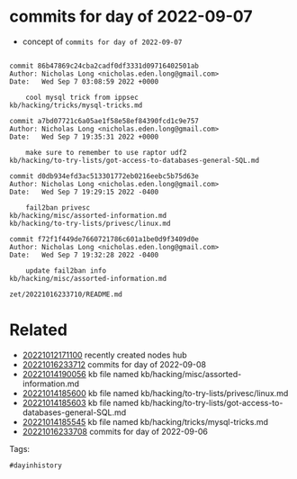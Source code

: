 # commits for day of 2022-09-07

- concept of `commits for day of 2022-09-07`

```

commit 86b47869c24cba2cadf0df3331d09716402501ab
Author: Nicholas Long <nicholas.eden.long@gmail.com>
Date:   Wed Sep 7 03:08:59 2022 +0000

    cool mysql trick from ippsec
kb/hacking/tricks/mysql-tricks.md

commit a7bd07721c6a05ae1f58e58ef84390fcd1c9e757
Author: Nicholas Long <nicholas.eden.long@gmail.com>
Date:   Wed Sep 7 19:35:31 2022 +0000

    make sure to remember to use raptor udf2
kb/hacking/to-try-lists/got-access-to-databases-general-SQL.md

commit d0db934efd3ac513301772eb0216eebc5b75d63e
Author: Nicholas Long <nicholas.eden.long@gmail.com>
Date:   Wed Sep 7 19:29:15 2022 -0400

    fail2ban privesc
kb/hacking/misc/assorted-information.md
kb/hacking/to-try-lists/privesc/linux.md

commit f72f1f449de7660721786c601a1be0d9f3409d0e
Author: Nicholas Long <nicholas.eden.long@gmail.com>
Date:   Wed Sep 7 19:32:28 2022 -0400

    update fail2ban info
kb/hacking/misc/assorted-information.md
```

` zet/20221016233710/README.md `

# Related

- [20221012171100](/zet/20221012171100/README.md) recently created nodes hub
- [20221016233712](/zet/20221016233712/README.md) commits for day of 2022-09-08
- [20221014190056](/zet/20221014190056/README.md) kb file named kb/hacking/misc/assorted-information.md
- [20221014185600](/zet/20221014185600/README.md) kb file named kb/hacking/to-try-lists/privesc/linux.md
- [20221014185603](/zet/20221014185603/README.md) kb file named kb/hacking/to-try-lists/got-access-to-databases-general-SQL.md
- [20221014185545](/zet/20221014185545/README.md) kb file named kb/hacking/tricks/mysql-tricks.md
- [20221016233708](/zet/20221016233708/README.md) commits for day of 2022-09-06

Tags:

    #dayinhistory
